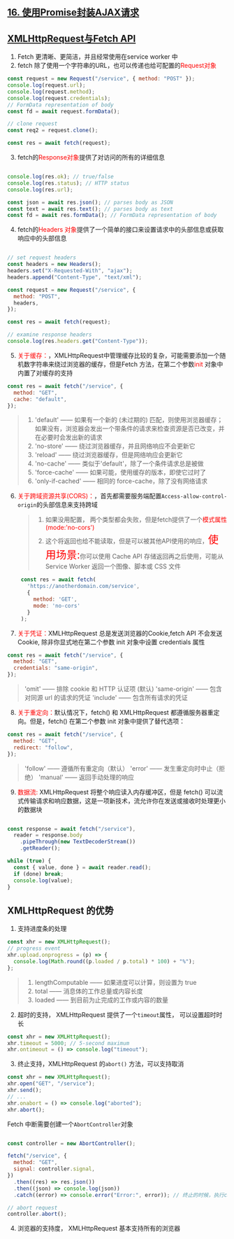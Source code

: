 ## [16. 使用Promise封装AJAX请求](https://www.yuque.com/cuggz/interview/pkg93q#qKn6Y)

## [XMLHttpRequest与Fetch API](https://mp.weixin.qq.com/s/7bg4ShhDOpbnHel67wcitQ)

1. Fetch 更清晰、更简洁，并且经常使用在service worker 中
2. fetch 除了使用一个字符串的URL，也可以传递也给可配置的<font color="red">Request对象</font>
```javascript
const request = new Request("/service", { method: "POST" });
console.log(request.url);
console.log(request.method);
console.log(request.credentials);
// FormData representation of body
const fd = await request.formData();

// clone request
const req2 = request.clone();

const res = await fetch(request);
```
3. fetch的<font color="red">Response对象</font>提供了对访问的所有的详细信息
```javascript

console.log(res.ok); // true/false
console.log(res.status); // HTTP status
console.log(res.url);

const json = await res.json(); // parses body as JSON
const text = await res.text(); // parses body as text
const fd = await res.formData(); // FormData representation of body
```
4.  fetch的<font color="red">Headers 对象</font>提供了一个简单的接口来设置请求中的头部信息或获取响应中的头部信息
```javascript

// set request headers
const headers = new Headers();
headers.set("X-Requested-With", "ajax");
headers.append("Content-Type", "text/xml");

const request = new Request("/service", {
  method: "POST",
  headers,
});

const res = await fetch(request);

// examine response headers
console.log(res.headers.get("Content-Type"));
```
5. <font color="red">关于缓存：</font>，XMLHttpRequest中管理缓存比较的复杂，可能需要添加一个随机数字符串来绕过浏览器的缓存，但是Fetch 方法，在第二个参数<font color="red">init</font> 对象中内置了对缓存的支持
```javascript
const res = await fetch("/service", {
  method: "GET",
  cache: "default",
});
```
>1. 'default' —— 如果有一个新的 (未过期的) 匹配，则使用浏览器缓存；如果没有，浏览器会发出一个带条件的请求来检查资源是否已改变，并在必要时会发出新的请求
>2. 'no-store' —— 绕过浏览器缓存，并且网络响应不会更新它
>3. 'reload' —— 绕过浏览器缓存，但是网络响应会更新它
>4. 'no-cache' —— 类似于'default'，除了一个条件请求总是被做
>5. 'force-cache' —— 如果可能，使用缓存的版本，即使它过时了
>7. 'only-if-cached' —— 相同的 force-cache，除了没有网络请求

6. <font color="red">关于跨域资源共享(CORS)：</font>，首先都需要服务端配置`Access-allow-control-origin`的头部信息来支持跨域
   > 1. 如果没用配置， 两个类型都会失败，但是fetch提供了一个<font color="red">模式属性(mode:'no-cors')</font>
   > 2. 这个将返回也给不能读取，但是可以被其他API使用的响应，<font color="red" size=5>使用场景:</font>你可以使用 Cache API 存储返回再之后使用，可能从 Service Worker 返回一个图像、脚本或 CSS 文件

   ```javascript
    const res = await fetch(
      'https://anotherdomain.com/service', 
      {
        method: 'GET',
        mode: 'no-cors'
      }
    );
   ```
  7.  <font color="red">关于凭证：</font>XMLHttpRequest 总是发送浏览器的Cookie,fetch API 不会发送Cookie, 除非你显式地在第二个参数 init 对象中设置 credentials 属性
  ```javascript
  const res = await fetch("/service", {
    method: "GET",
    credentials: "same-origin",
  });
  ```
> 'omit'  —— 排除 cookie 和 HTTP 认证项 (默认)
> 'same-origin'  —— 包含对同源 url 的请求的凭证
> 'include'  —— 包含所有请求的凭证
8.  <font color="red">关于重定向：</font>默认情况下，fetch() 和 XMLHttpRequest 都遵循服务器重定向。但是，fetch() 在第二个参数 init 对象中提供了替代选项：
  ```javascript
  const res = await fetch("/service", {
    method: "GET",
    redirect: "follow",
  });
  ```
> 'follow' —— 遵循所有重定向（默认）
> 'error' —— 发生重定向时中止（拒绝）
> 'manual' —— 返回手动处理的响应
9.  <font color="red">数据流: </font>XMLHttpRequest 将整个响应读入内存缓冲区，但是 fetch() 可以流式传输请求和响应数据，这是一项新技术，流允许你在发送或接收时处理更小的数据块
```javascript

const response = await fetch("/service"),
  reader = response.body
    .pipeThrough(new TextDecoderStream())
    .getReader();

while (true) {
  const { value, done } = await reader.read();
  if (done) break;
  console.log(value);
}
```

## XMLHttpRequest 的优势
1. 支持进度条的处理
```javascript
const xhr = new XMLHttpRequest();
// progress event
xhr.upload.onprogress = (p) => {
  console.log(Math.round((p.loaded / p.total) * 100) + "%");
};
```
> 1. lengthComputable —— 如果进度可以计算，则设置为 true
> 2. total —— 消息体的工作总量或内容长度
> 3. loaded —— 到目前为止完成的工作或内容的数量

2. 超时的支持， XMLHttpRequest 提供了一个`timeout`属性， 可以设置超时时长
```javascript
const xhr = new XMLHttpRequest();
xhr.timeout = 5000; // 5-second maximum
xhr.ontimeout = () => console.log("timeout");
```
3. 终止支持，XMLHttpRequest 的`abort()` 方法，可以支持取消
```javascript
const xhr = new XMLHttpRequest();
xhr.open("GET", "/service");
xhr.send();
// ...
xhr.onabort = () => console.log("aborted");
xhr.abort();
```
Fetch 中断需要创建一个`AbortController`对象
```javascript

const controller = new AbortController();

fetch("/service", {
  method: "GET",
  signal: controller.signal,
})
  .then((res) => res.json())
  .then((json) => console.log(json))
  .catch((error) => console.error("Error:", error)); // 终止的时候，执行catch

// abort request
controller.abort(); 
```
4. 浏览器的支持度， XMLHttpRequest 基本支持所有的浏览器
